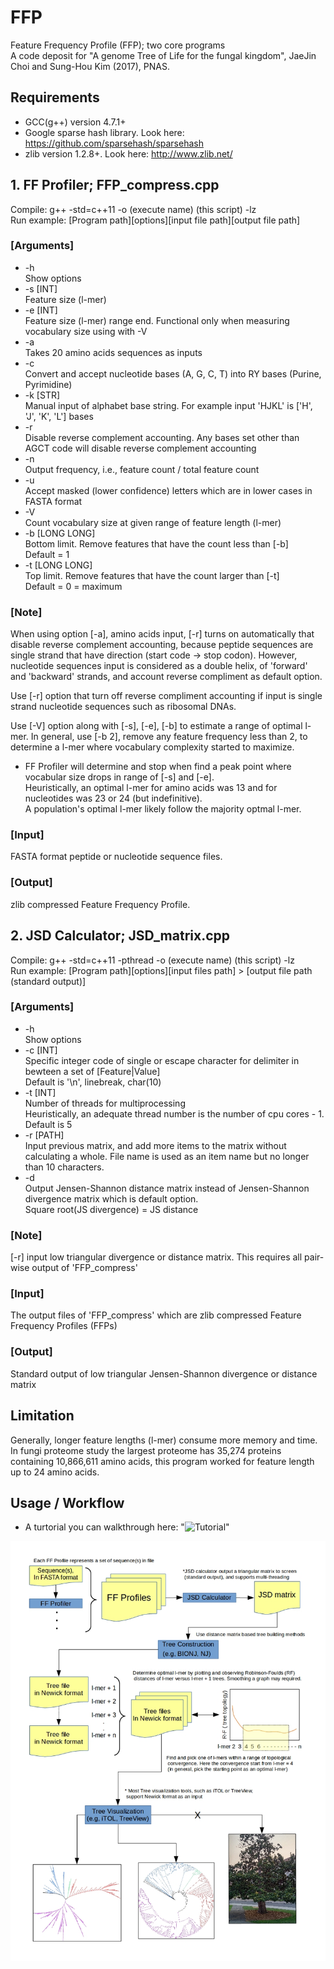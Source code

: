 # FFP
Feature Frequency Profile (FFP); two core programs  
A code deposit for "A genome Tree of Life for the fungal kingdom", JaeJin Choi and Sung-Hou Kim (2017), PNAS.


## Requirements  
- GCC(g++) version 4.7.1+  
- Google sparse hash library. Look here: https://github.com/sparsehash/sparsehash  
- zlib version 1.2.8+. Look here: http://www.zlib.net/  


## 1. FF Profiler; FFP_compress.cpp
Compile: g++ -std=c++11 -o (execute name) (this script) -lz  
Run example: [Program path][options][input file path][output file path]  

### [Arguments]
* -h  
    Show options  
* -s [INT]  
    Feature size (l-mer)  
* -e [INT]  
    Feature size (l-mer) range end. Functional only when measuring vocabulary size using with -V  
* -a  
    Takes 20 amino acids sequences as inputs  
* -c  
    Convert and accept nucleotide bases (A, G, C, T) into RY bases (Purine, Pyrimidine)
* -k [STR]  
    Manual input of alphabet base string. For example input 'HJKL' is ['H', 'J', 'K', 'L'] bases  
* -r  
    Disable reverse complement accounting. Any bases set other than AGCT code will disable reverse complement accounting  
* -n  
    Output frequency, i.e., feature count / total feature count  
* -u  
    Accept masked (lower confidence) letters which are in lower cases in FASTA format  
* -V  
    Count vocabulary size at given range of feature length (l-mer)  
* -b [LONG LONG]  
    Bottom limit. Remove features that have the count less than [-b]  
    Default = 1
* -t [LONG LONG]  
    Top limit. Remove features that have the count larger than [-t]  
    Default = 0 = maximum  
    

### [Note]

When using option [-a], amino acids input, [-r] turns on automatically that disable reverse complement accounting, because peptide sequences are single strand that have direction (start code -> stop codon). However, nucleotide sequences input is considered as a double helix, of 'forward' and 'backward' strands, and account reverse compliment as default option.

Use [-r] option that turn off reverse compliment accounting if input is single strand nucleotide sequences such as ribosomal DNAs.

Use [-V] option along with [-s], [-e], [-b] to estimate a range of optimal l-mer. In general, use [-b 2], remove any feature frequency less than 2, to determine a l-mer where vocabulary complexity started to maximize.  
* FF Profiler will determine and stop when find a peak point where vocabular size drops in range of [-s] and [-e].  
	Heuristically, an optimal l-mer for amino acids was 13 and for nucleotides was 23 or 24 (but indefinitive).  
	A population's optimal l-mer likely follow the majority optmal l-mer.  
	

### [Input]
FASTA format peptide or nucleotide sequence files. 


### [Output]
zlib compressed Feature Frequency Profile.


## 2. JSD Calculator; JSD_matrix.cpp
Compile: g++ -std=c++11 -pthread -o (execute name) (this script) -lz  
Run example: [Program path][options][input files path] > [output file path (standard output)]  

### [Arguments]

* -h  
    Show options  
* -c [INT]  
    Specific integer code of single or escape character for delimiter in bewteen a set of [Feature|Value]  
    Default is '\n', linebreak, char(10)
* -t [INT]  
    Number of threads for multiprocessing  
    Heuristically, an adequate thread number is the number of cpu cores - 1. Default is 5
* -r [PATH]  
    Input previous matrix, and add more items to the matrix without calculating a whole. File name is used as an item name but no longer than 10 characters.
* -d  
    Output Jensen-Shannon distance matrix instead of Jensen-Shannon divergence matrix which is default option.  
    Square root(JS divergence) = JS distance  
    

### [Note]
[-r] input low triangular divergence or distance matrix. This requires all pair-wise output of 'FFP_compress'


### [Input]
The output files of 'FFP_compress' which are zlib compressed Feature Frequency Profiles (FFPs)


### [Output]
Standard output of low triangular Jensen-Shannon divergence or distance matrix


## Limitation
Generally, longer feature lengths (l-mer) consume more memory and time.  
In fungi proteome study the largest proteome has 35,274 proteins containing 10,866,611 amino acids, this program worked for feature length up to 24 amino acids.


## Usage / Workflow
* A turtorial you can walkthrough here: "![Tutorial](example)"

![Workflow](FFP_flowchart3.jpg)
 
  
